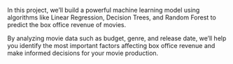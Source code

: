  In this project, we’ll build a powerful machine learning model using algorithms like Linear Regression, Decision Trees, and Random Forest to predict the box office revenue of movies.

By analyzing movie data such as budget, genre, and release date, we’ll help you identify the most important factors affecting box office revenue and make informed decisions for your movie production.

